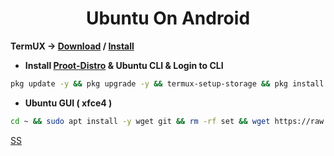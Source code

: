 <h1 align=center>Ubuntu On Android</h1>

**TermUX → [Download](https://f-droid.org/packages/com.termux) /
[Install](https://play.google.com/store/apps/details?id=com.termux)**

+ **Install [Proot-Distro](https://github.com/termux/proot-distro) & Ubuntu CLI & Login to CLI**

```bash
pkg update -y && pkg upgrade -y && termux-setup-storage && pkg install -y proot-distro git && proot-distro install ubuntu && echo "proot-distro login ubuntu" > /data/data/com.termux/files/usr/bin/ubuntu && chmod +x /data/data/com.termux/files/usr/bin/ubuntu && PWDx=$PWD && cd $HOME && rm -rf VNC && apt install -y git && git clone https://github.com/ShivaShirsath/VNC.git && cd VNC && bash install && cd $PWDx && ubuntu
```

+ **Ubuntu GUI ( xfce4 )**

```bash
cd ~ && sudo apt install -y wget git && rm -rf set && wget https://raw.githubusercontent.com/ShivaShirsath/Ubuntu-On-Android/main/set && chmod +x set && sudo bash set
```


<!--
+ Add User
```bash
adduser <UserName> && echo "<UserName> ALL=(ALL:ALL) ALL" >> /etc/sudoers
```
+ **Install udisks2**
```bash
rm -rf /var/lib/dpkg/info/*.postinst && sudo dpkg --configure -a && sudo apt install udisks2 -y && rm -rf /var/lib/dpkg/info/*.postinst && sudo dpkg --configure -a
```
-->
[SS](Simple.md)
